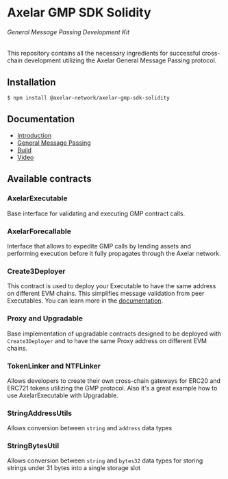 # Axelar GMP SDK Solidity
###### General Message Passing Development Kit

This repository contains all the necessary ingredients for successful cross-chain development 
utilizing the Axelar General Message Passing protocol.  

## Installation
```shell
$ npm install @axelar-network/axelar-gmp-sdk-solidity
```

## Documentation
 * [Introduction](https://docs.axelar.dev/dev/intro)
 * [General Message Passing](https://docs.axelar.dev/dev/gmp-overview)
 * [Build](https://docs.axelar.dev/dev/build/getting-started)
 * [Video](https://docs.axelar.dev/dev/guides/video-guides)

## Available contracts

### AxelarExecutable
Base interface for validating and executing GMP contract calls.

### AxelarForecallable
Interface that allows to expedite GMP calls by lending assets and performing execution 
before it fully propagates through the Axelar network.

### Create3Deployer
This contract is used to deploy your Executable to have the same address on different EVM chains.
This simplifies message validation from peer Executables. You can learn more in the
[documentation](https://docs.axelar.dev/dev/build/solidity-utilities).

### Proxy and Upgradable
Base implementation of upgradable contracts designed to be deployed with `Create3Deployer`
and to have the same Proxy address on different EVM chains.

### TokenLinker and NTFLinker
Allows developers to create their own cross-chain gateways for
ERC20 and ERC721 tokens utilizing the GMP protocol.
Also it's a great example how to use AxelarExecutable with Upgradable.

### StringAddressUtils
Allows conversion between `string` and `address` data types

### StringBytesUtil
Allows conversion between `string` and `bytes32` data types 
for storing strings under 31 bytes into a single storage slot
